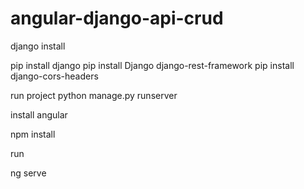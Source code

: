 # angular-django-api-crud



django install 


pip install  django 
pip install Django django-rest-framework
pip install django-cors-headers

run project python manage.py runserver



install angular 

npm install 

run 

ng serve
